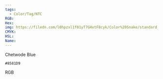 ```yaml
---
tags:
  - Color/Tag/NTC
RGB:
Hex:
img: https://filedn.com/l0hpzxl1f01yT7GHxtF8cyk/Color%20Snake/standard_csv_to_svg/%23/8581D9.svg
CMYK:
HSL:
Name:
---
```

Chetwode Blue
```palette
#8581D9
```
RGB
